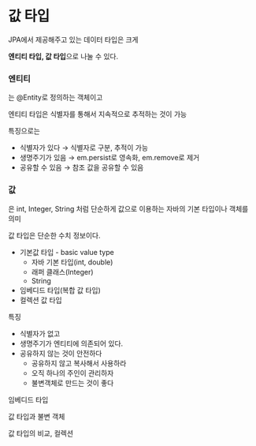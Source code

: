# 값 타입

JPA에서 제공해주고 있는 데이터 타입은 크게

**엔티티 타입, 값 타입**으로 나눌 수 있다.



### 엔티티

는 @Entity로 정의하는 객체이고

엔티티 타입은 식별자를 통해서 지속적으로 추적하는 것이 가능

특징으로는

* 식별자가 있다 → 식별자로 구분, 추적이 가능
* 생명주기가 있음 → em.persist로 영속화, em.remove로 제거
* 공유할 수 있음 → 참조 값을 공유할 수 있음



### 값

은 int, Integer, String 처럼 단순하게 값으로 이용하는 자바의 기본 타입이나 객체를 의미

값 타입은 단순한 수치 정보이다.

* 기본값 타입 - basic value type
  * 자바 기본 타입(int, double)
  * 래퍼 클래스(Integer)
  * String
* 임베디드 타입(복합 값 타입)
* 컬렉션 값 타입

특징

* 식별자가 없고
* 생명주기가 엔티티에 의존되어 있다.
* 공유하지 않는 것이 안전하다
  * 공유하지 않고 복사해서 사용하라
  * 오직 하나의 주인이 관리하자
  * 불변객체로 만드는 것이 좋다









임베디드 타입

값 타입과 불변 객체

값 타입의 비교, 컬렉션


<br><br><br><br><br><br><br><br><br><br>